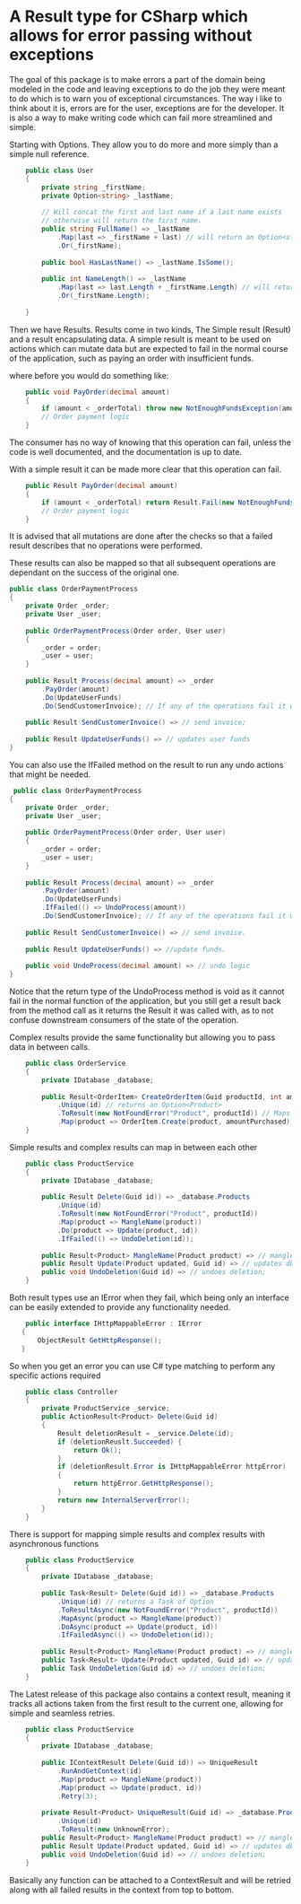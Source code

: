 A Result type for CSharp which allows for error passing without exceptions
=
The goal of this package is to make errors a part of the domain being modeled in the code and leaving exceptions to do
the job they were meant to do which is to warn you of exceptional circumstances.
The way i like to think about it is, errors are for the user, exceptions are for the developer.
It is also a way to make writing code which can fail more streamlined and simple.

Starting with Options.
They allow you to do more and more simply than a simple null reference.

```csharp
    public class User
    {
        private string _firstName;
        private Option<string> _lastName;
        
        // Will concat the first and last name if a last name exists
        // otherwise will return the first name.
        public string FullName() => _lastName
            .Map(last => _firstName + last) // will return an Option<string>
            .Or(_firstName);
        
        public bool HasLastName() => _lastName.IsSome();
        
        public int NameLength() => _lastName
            .Map(last => last.Length + _firstName.Length) // will return Option<int>
            .Or(_firstName.Length);
        
    }
```

Then we have Results.
Results come in two kinds, The Simple result (Result) and a result encapsulating data.
A simple result is meant to be used on actions which can mutate data but are expected to fail in the normal course
of the application, such as paying an order with insufficient funds.

where before you would do something like:

```csharp
    public void PayOrder(decimal amount) 
    {
        if (amount < _orderTotal) throw new NotEnoughFundsException(amount);
        // Order payment logic
    }
```

The consumer has no way of knowing that this operation can fail, unless the code is well documented,
and the documentation is up to date.

With a simple result it can be made more clear that this operation can fail.

```csharp
    public Result PayOrder(decimal amount)
    {
        if (amount < _orderTotal) return Result.Fail(new NotEnoughFunds(amount));
        // Order payment logic
    }
```

It is advised that all mutations are done after the checks so that a failed result describes that no operations were
performed.

These results can also be mapped so that all subsequent operations are dependant on the success of the original one.

```csharp
public class OrderPaymentProcess
{
    private Order _order;
    private User _user;
    
    public OrderPaymentProcess(Order order, User user) 
    {
        _order = order;
        _user = user;
    }
    
    public Result Process(decimal amount) => _order
        .PayOrder(amount)
        .Do(UpdateUserFunds)
        .Do(SendCustomerInvoice); // If any of the operations fail it will return a failed result
        
    public Result SendCustomerInvoice() => // send invoice;
    
    public Result UpdateUserFunds() => // updates user funds
}
```

You can also use the IfFailed method on the result to run any undo actions that might be needed.

```csharp
 public class OrderPaymentProcess
{
    private Order _order;
    private User _user;
    
    public OrderPaymentProcess(Order order, User user) 
    {
        _order = order;
        _user = user;
    }
    
    public Result Process(decimal amount) => _order
        .PayOrder(amount)
        .Do(UpdateUserFunds)
        .IfFailed(() => UndoProcess(amount))
        .Do(SendCustomerInvoice); // If any of the operations fail it will return a failed result
        
    public Result SendCustomerInvoice() => // send invoice.
    
    public Result UpdateUserFunds() => //update funds.
    
    public void UndoProcess(decimal amount) => // undo logic
}   
```

Notice that the return type of the UndoProcess method is void as it cannot fail in the normal function of the
application,
but you still get a result back from the method call as it returns the Result it was called with, as to not confuse
downstream consumers of the state of the operation.

Complex results provide the same functionality but allowing you to pass data in between calls.

```csharp
    public class OrderService
    {
        private IDatabase _database;
        
        public Result<OrderItem> CreateOrderItem(Guid productId, int amountPurchased) => _database.Products
            .Unique(id) // returns an Option<Product>
            .ToResult(new NotFoundError("Product", productId)) // Maps the option to a Result<Product> using the passed IError if its empty.
            .Map(product => OrderItem.Create(product, amountPurchased))
    }
```

Simple results and complex results can map in between each other

```csharp
    public class ProductService
    {
        private IDatabase _database;
        
        public Result Delete(Guid id)) => _database.Products
            .Unique(id)
            .ToResult(new NotFoundError("Product", productId))
            .Map(product => MangleName(product))
            .Do(product => Update(product, id))
            .IfFailed(() => UndoDeletion(id));
        
        public Result<Product> MangleName(Product product) => // mangles product name;
        public Result Update(Product updated, Guid id) => // updates db state;
        public void UndoDeletion(Guid id) => // undoes deletion;
    }
```

Both result types use an IError when they fail, which being only an interface can be easily extended
to provide any functionality needed.

```csharp
    public interface IHttpMappableError : IError
   {
       ObjectResult GetHttpResponse();
   }
```

So when you get an error you can use C# type matching to perform any specific actions required

```csharp
    public class Controller
    {
        private ProductService _service;
        public ActionResult<Product> Delete(Guid id)
        {
            Result deletionResult = _service.Delete(id);
            if (deletionReuslt.Succeeded) {
                return Ok();
            }
            if (deletionResult.Error is IHttpMappableError httpError)
            {
                return httpError.GetHttpResponse();
            }
            return new InternalServerError();
        }
    }
```

There is support for mapping simple results and complex results with asynchronous functions

```csharp
    public class ProductService
    {
        private IDatabase _database;
        
        public Task<Result> Delete(Guid id)) => _database.Products
            .Unique(id) // returns a Task of Option
            .ToResultAsync(new NotFoundError("Product", productId))
            .MapAsync(product => MangleName(product))
            .DoAsync(product => Update(product, id))
            .IfFailedAsync(() => UndoDeletion(id));
        
        public Result<Product> MangleName(Product product) => // mangles product name;
        public Task<Result> Update(Product updated, Guid id) => // updates db state;
        public Task UndoDeletion(Guid id) => // undoes deletion;
    } 
```

The Latest release of this package also contains a context result, meaning it tracks all actions
taken from the first result to the current one, allowing for simple and seamless retries.

```csharp
    public class ProductService
    {
        private IDatabase _database;
        
        public IContextResult Delete(Guid id)) => UniqueResult
            .RunAndGetContext(id)
            .Map(product => MangleName(product))
            .Map(product => Update(product, id))
            .Retry(3);
        
        private Result<Product> UniqueResult(Guid id) => _database.Products
            .Unique(id)
            .ToResult(new UnknownError);
        public Result<Product> MangleName(Product product) => // mangles product name;
        public Result Update(Product updated, Guid id) => // updates db state;
        public void UndoDeletion(Guid id) => // undoes deletion;
    }
```

Basically any function can be attached to a ContextResult and will be retried along with all failed
results in the context from top to bottom.